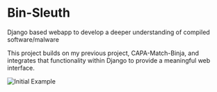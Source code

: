 # Bin-Sleuth
Django based webapp to develop a deeper understanding of compiled software/malware

This project builds on my previous project, CAPA-Match-Binja, and integrates that functionality within Django to provide a meaningful web interface.


![Initial Example](https://github.com/user-attachments/assets/45ca13f9-8376-4c05-b0f1-52dc92c2d141)
